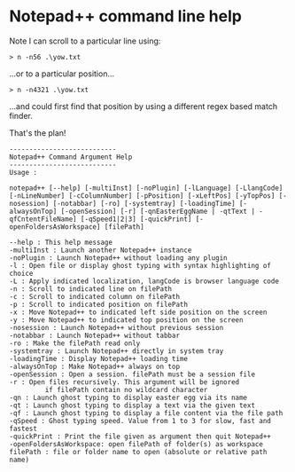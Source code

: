 
# Notepad++ command line help


Note I can scroll to a particular line using:

	> n -n56 .\yow.txt

...or to a particular position...

	> n -n4321 .\yow.txt

...and could first find that position by using a different regex based match finder.

That's the plan!


	---------------------------
	Notepad++ Command Argument Help
	---------------------------
	Usage :

	notepad++ [--help] [-multiInst] [-noPlugin] [-lLanguage] [-LlangCode] [-nLineNumber] [-cColumnNumber] [-pPosition] [-xLeftPos] [-yTopPos] [-nosession] [-notabbar] [-ro] [-systemtray] [-loadingTime] [-alwaysOnTop] [-openSession] [-r] [-qnEasterEggName | -qtText | -qfCntentFileName] [-qSpeed1|2|3] [-quickPrint] [-openFoldersAsWorkspace] [filePath]

	--help : This help message
	-multiInst : Launch another Notepad++ instance
	-noPlugin : Launch Notepad++ without loading any plugin
	-l : Open file or display ghost typing with syntax highlighting of choice
	-L : Apply indicated localization, langCode is browser language code
	-n : Scroll to indicated line on filePath
	-c : Scroll to indicated column on filePath
	-p : Scroll to indicated position on filePath
	-x : Move Notepad++ to indicated left side position on the screen
	-y : Move Notepad++ to indicated top position on the screen
	-nosession : Launch Notepad++ without previous session
	-notabbar : Launch Notepad++ without tabbar
	-ro : Make the filePath read only
	-systemtray : Launch Notepad++ directly in system tray
	-loadingTime : Display Notepad++ loading time
	-alwaysOnTop : Make Notepad++ always on top
	-openSession : Open a session. filePath must be a session file
	-r : Open files recursively. This argument will be ignored
			 if filePath contain no wildcard character
	-qn : Launch ghost typing to display easter egg via its name
	-qt : Launch ghost typing to display a text via the given text
	-qf : Launch ghost typing to display a file content via the file path
	-qSpeed : Ghost typing speed. Value from 1 to 3 for slow, fast and fastest
	-quickPrint : Print the file given as argument then quit Notepad++
	-openFoldersAsWorkspace: open filePath of folder(s) as workspace
	filePath : file or folder name to open (absolute or relative path name)
